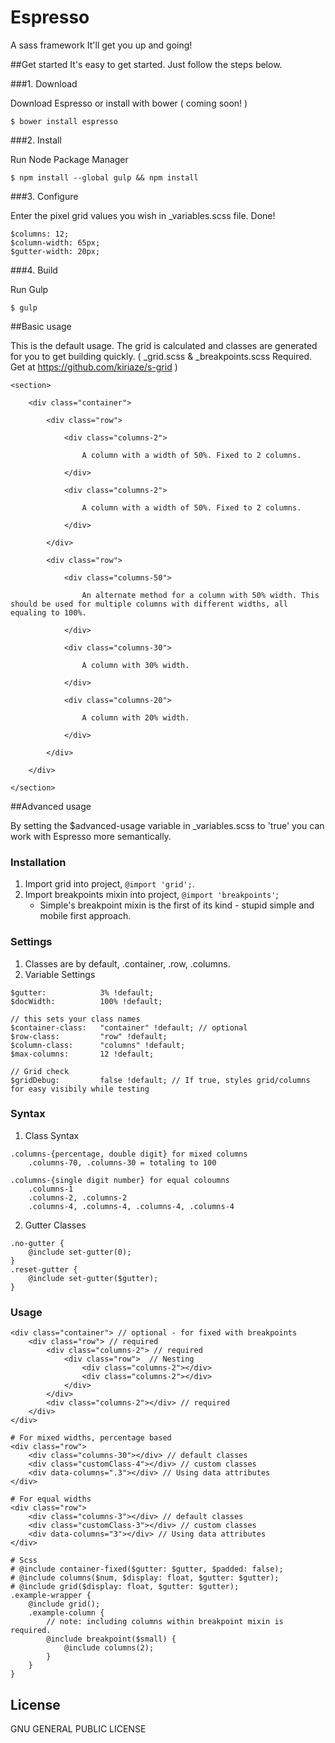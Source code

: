 # Espresso
A sass framework
It'll get you up and going!


##Get started
It's easy to get started. Just follow the steps below.


###1. Download

Download Espresso or install with bower ( coming soon! )

	$ bower install espresso


###2. Install

Run Node Package Manager

	$ npm install --global gulp && npm install


###3. Configure

Enter the pixel grid values you wish in _variables.scss file. Done!

	$columns: 12;
    $column-width: 65px;
    $gutter-width: 20px;


###4. Build

Run Gulp

	$ gulp


##Basic usage

This is the default usage. The grid is calculated and classes are generated for you to get building quickly. ( _grid.scss & _breakpoints.scss Required. Get at https://github.com/kiriaze/s-grid )

	<section>

        <div class="container">

            <div class="row">

                <div class="columns-2">

                    A column with a width of 50%. Fixed to 2 columns.

                </div>

                <div class="columns-2">

                    A column with a width of 50%. Fixed to 2 columns.

                </div>

            </div>

            <div class="row">

                <div class="columns-50">

                    An alternate method for a column with 50% width. This should be used for multiple columns with different widths, all equaling to 100%.

                </div>

                <div class="columns-30">

                    A column with 30% width.

                </div>

                <div class="columns-20">

                    A column with 20% width.

                </div>

            </div>

        </div>

	</section>


##Advanced usage

By setting the $advanced-usage variable in _variables.scss to 'true' you can work with Espresso more semantically.

### Installation

1. Import grid into project, `@import 'grid';`.
2. Import breakpoints mixin into project, `@import 'breakpoints'`;
	* Simple's breakpoint mixin is the first of its kind - stupid simple and mobile first approach.

### Settings
1. Classes are by default, .container, .row, .columns.
2. Variable Settings

```
$gutter: 			3% !default;
$docWidth: 			100% !default;

// this sets your class names
$container-class:	"container" !default; // optional
$row-class:			"row" !default;
$column-class:		"columns" !default;
$max-columns:		12 !default;

// Grid check
$gridDebug:			false !default; // If true, styles grid/columns for easy visibily while testing
```

### Syntax
1. Class Syntax
```
.columns-{percentage, double digit} for mixed columns
	.columns-70, .columns-30 = totaling to 100

.columns-{single digit number} for equal coloumns
	.columns-1
	.columns-2, .columns-2
	.columns-4, .columns-4, .columns-4, .columns-4
```

2. Gutter Classes

```
.no-gutter {
	@include set-gutter(0);
}
.reset-gutter {
	@include set-gutter($gutter);
}
```

### Usage
```
<div class="container"> // optional - for fixed with breakpoints
	<div class="row"> // required
		<div class="columns-2"> // required
        	<div class="row">  // Nesting
				<div class="columns-2"></div>
                <div class="columns-2"></div>
		    </div>
        </div>
		<div class="columns-2"></div> // required
	</div>
</div>

# For mixed widths, percentage based
<div class="row">
	<div class="columns-30"></div> // default classes
	<div class="customClass-4"></div> // custom classes
	<div data-columns=".3"></div> // Using data attributes
</div>

# For equal widths
<div class="row">
	<div class="columns-3"></div> // default classes
	<div class="customClass-3"></div> // custom classes
	<div data-columns="3"></div> // Using data attributes
</div>

# Scss
# @include container-fixed($gutter: $gutter, $padded: false);
# @include columns($num, $display: float, $gutter: $gutter);
# @include grid($display: float, $gutter: $gutter);
.example-wrapper {
	@include grid();
	.example-column {
		// note: including columns within breakpoint mixin is required.
		@include breakpoint($small) {
    		@include columns(2);
    	}
	}
}
```


## License

GNU GENERAL PUBLIC LICENSE
